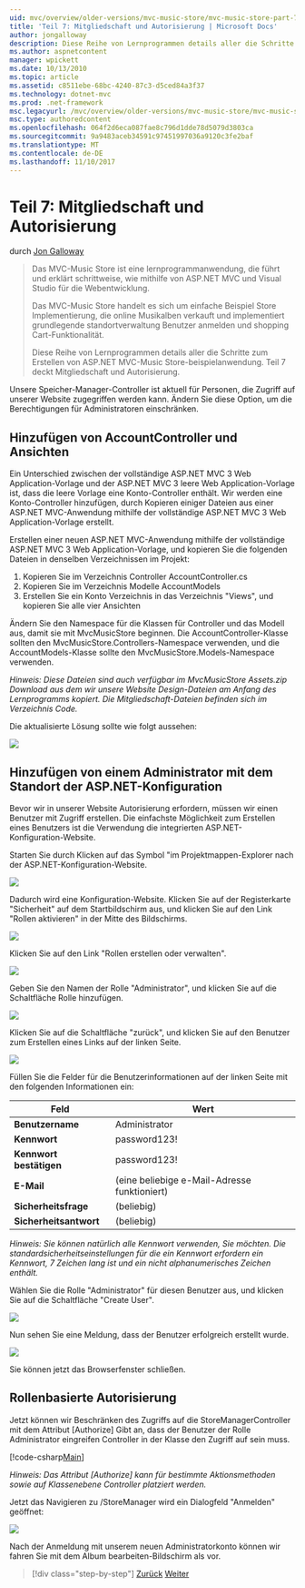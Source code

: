 ```yaml
---
uid: mvc/overview/older-versions/mvc-music-store/mvc-music-store-part-7
title: 'Teil 7: Mitgliedschaft und Autorisierung | Microsoft Docs'
author: jongalloway
description: Diese Reihe von Lernprogrammen details aller die Schritte zum Erstellen von ASP.NET MVC-Music Store-beispielanwendung. Teil 7 deckt Mitgliedschaft und Autorisierung.
ms.author: aspnetcontent
manager: wpickett
ms.date: 10/13/2010
ms.topic: article
ms.assetid: c8511ebe-68bc-4240-87c3-d5ced84a3f37
ms.technology: dotnet-mvc
ms.prod: .net-framework
msc.legacyurl: /mvc/overview/older-versions/mvc-music-store/mvc-music-store-part-7
msc.type: authoredcontent
ms.openlocfilehash: 064f2d6eca087fae8c796d1dde78d5079d3803ca
ms.sourcegitcommit: 9a9483aceb34591c97451997036a9120c3fe2baf
ms.translationtype: MT
ms.contentlocale: de-DE
ms.lasthandoff: 11/10/2017
---
```

<a name="part-7-membership-and-authorization"></a>Teil 7: Mitgliedschaft und Autorisierung
====================
durch [Jon Galloway](https://github.com/jongalloway)

> Das MVC-Music Store ist eine lernprogrammanwendung, die führt und erklärt schrittweise, wie mithilfe von ASP.NET MVC und Visual Studio für die Webentwicklung.  
>   
> Das MVC-Music Store handelt es sich um einfache Beispiel Store Implementierung, die online Musikalben verkauft und implementiert grundlegende standortverwaltung Benutzer anmelden und shopping Cart-Funktionalität.  
>   
> Diese Reihe von Lernprogrammen details aller die Schritte zum Erstellen von ASP.NET MVC-Music Store-beispielanwendung. Teil 7 deckt Mitgliedschaft und Autorisierung.


Unsere Speicher-Manager-Controller ist aktuell für Personen, die Zugriff auf unserer Website zugegriffen werden kann. Ändern Sie diese Option, um die Berechtigungen für Administratoren einschränken.

## <a name="adding-the-accountcontroller-and-views"></a>Hinzufügen von AccountController und Ansichten

Ein Unterschied zwischen der vollständige ASP.NET MVC 3 Web Application-Vorlage und der ASP.NET MVC 3 leere Web Application-Vorlage ist, dass die leere Vorlage eine Konto-Controller enthält. Wir werden eine Konto-Controller hinzufügen, durch Kopieren einiger Dateien aus einer ASP.NET MVC-Anwendung mithilfe der vollständige ASP.NET MVC 3 Web Application-Vorlage erstellt.

Erstellen einer neuen ASP.NET MVC-Anwendung mithilfe der vollständige ASP.NET MVC 3 Web Application-Vorlage, und kopieren Sie die folgenden Dateien in denselben Verzeichnissen im Projekt:

1. Kopieren Sie im Verzeichnis Controller AccountController.cs
2. Kopieren Sie im Verzeichnis Modelle AccountModels
3. Erstellen Sie ein Konto Verzeichnis in das Verzeichnis "Views", und kopieren Sie alle vier Ansichten

Ändern Sie den Namespace für die Klassen für Controller und das Modell aus, damit sie mit MvcMusicStore beginnen. Die AccountController-Klasse sollten den MvcMusicStore.Controllers-Namespace verwenden, und die AccountModels-Klasse sollte den MvcMusicStore.Models-Namespace verwenden.

*Hinweis: Diese Dateien sind auch verfügbar im MvcMusicStore Assets.zip Download aus dem wir unsere Website Design-Dateien am Anfang des Lernprogramms kopiert. Die Mitgliedschaft-Dateien befinden sich im Verzeichnis Code.*

Die aktualisierte Lösung sollte wie folgt aussehen:

![](mvc-music-store-part-7/_static/image1.png)

## <a name="adding-an-administrative-user-with-the-aspnet-configuration-site"></a>Hinzufügen von einem Administrator mit dem Standort der ASP.NET-Konfiguration

Bevor wir in unserer Website Autorisierung erfordern, müssen wir einen Benutzer mit Zugriff erstellen. Die einfachste Möglichkeit zum Erstellen eines Benutzers ist die Verwendung die integrierten ASP.NET-Konfiguration-Website.

Starten Sie durch Klicken auf das Symbol "im Projektmappen-Explorer nach der ASP.NET-Konfiguration-Website.

![](mvc-music-store-part-7/_static/image2.png)

Dadurch wird eine Konfiguration-Website. Klicken Sie auf der Registerkarte "Sicherheit" auf dem Startbildschirm aus, und klicken Sie auf den Link "Rollen aktivieren" in der Mitte des Bildschirms.

![](mvc-music-store-part-7/_static/image3.png)

Klicken Sie auf den Link "Rollen erstellen oder verwalten".

![](mvc-music-store-part-7/_static/image4.png)

Geben Sie den Namen der Rolle "Administrator", und klicken Sie auf die Schaltfläche Rolle hinzufügen.

![](mvc-music-store-part-7/_static/image5.png)

Klicken Sie auf die Schaltfläche "zurück", und klicken Sie auf den Benutzer zum Erstellen eines Links auf der linken Seite.

![](mvc-music-store-part-7/_static/image6.png)

Füllen Sie die Felder für die Benutzerinformationen auf der linken Seite mit den folgenden Informationen ein:

| **Feld** | **Wert** |
| --- | --- |
| **Benutzername** | Administrator |
| **Kennwort** | password123! |
| **Kennwort bestätigen** | password123! |
| **E-Mail** | (eine beliebige e-Mail-Adresse funktioniert) |
| **Sicherheitsfrage** | (beliebig) |
| **Sicherheitsantwort** | (beliebig) |

*Hinweis: Sie können natürlich alle Kennwort verwenden, Sie möchten. Die standardsicherheitseinstellungen für die ein Kennwort erfordern ein Kennwort, 7 Zeichen lang ist und ein nicht alphanumerisches Zeichen enthält.*

Wählen Sie die Rolle "Administrator" für diesen Benutzer aus, und klicken Sie auf die Schaltfläche "Create User".

![](mvc-music-store-part-7/_static/image7.png)

Nun sehen Sie eine Meldung, dass der Benutzer erfolgreich erstellt wurde.

![](mvc-music-store-part-7/_static/image8.png)

Sie können jetzt das Browserfenster schließen.

## <a name="role-based-authorization"></a>Rollenbasierte Autorisierung

Jetzt können wir Beschränken des Zugriffs auf die StoreManagerController mit dem Attribut [Authorize] Gibt an, dass der Benutzer der Rolle Administrator eingreifen Controller in der Klasse den Zugriff auf sein muss.

[!code-csharp[Main](mvc-music-store-part-7/samples/sample1.cs)]

*Hinweis: Das Attribut [Authorize] kann für bestimmte Aktionsmethoden sowie auf Klassenebene Controller platziert werden.*

Jetzt das Navigieren zu /StoreManager wird ein Dialogfeld "Anmelden" geöffnet:

![](mvc-music-store-part-7/_static/image9.png)

Nach der Anmeldung mit unserem neuen Administratorkonto können wir fahren Sie mit dem Album bearbeiten-Bildschirm als vor.

>[!div class="step-by-step"]
[Zurück](mvc-music-store-part-6.md)
[Weiter](mvc-music-store-part-8.md)
